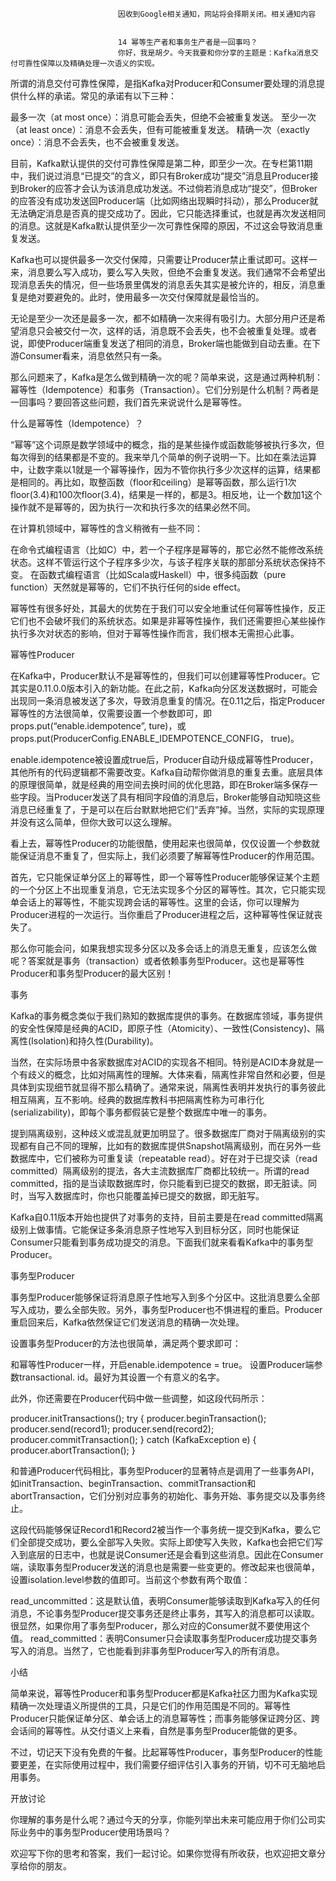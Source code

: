 
                            
                            因收到Google相关通知，网站将会择期关闭。相关通知内容
                            
                            
                            14 幂等生产者和事务生产者是一回事吗？
                            你好，我是胡夕。今天我要和你分享的主题是：Kafka消息交付可靠性保障以及精确处理一次语义的实现。

所谓的消息交付可靠性保障，是指Kafka对Producer和Consumer要处理的消息提供什么样的承诺。常见的承诺有以下三种：


最多一次（at most once）：消息可能会丢失，但绝不会被重复发送。
至少一次（at least once）：消息不会丢失，但有可能被重复发送。
精确一次（exactly once）：消息不会丢失，也不会被重复发送。


目前，Kafka默认提供的交付可靠性保障是第二种，即至少一次。在专栏第11期中，我们说过消息“已提交”的含义，即只有Broker成功“提交”消息且Producer接到Broker的应答才会认为该消息成功发送。不过倘若消息成功“提交”，但Broker的应答没有成功发送回Producer端（比如网络出现瞬时抖动），那么Producer就无法确定消息是否真的提交成功了。因此，它只能选择重试，也就是再次发送相同的消息。这就是Kafka默认提供至少一次可靠性保障的原因，不过这会导致消息重复发送。

Kafka也可以提供最多一次交付保障，只需要让Producer禁止重试即可。这样一来，消息要么写入成功，要么写入失败，但绝不会重复发送。我们通常不会希望出现消息丢失的情况，但一些场景里偶发的消息丢失其实是被允许的，相反，消息重复是绝对要避免的。此时，使用最多一次交付保障就是最恰当的。

无论是至少一次还是最多一次，都不如精确一次来得有吸引力。大部分用户还是希望消息只会被交付一次，这样的话，消息既不会丢失，也不会被重复处理。或者说，即使Producer端重复发送了相同的消息，Broker端也能做到自动去重。在下游Consumer看来，消息依然只有一条。

那么问题来了，Kafka是怎么做到精确一次的呢？简单来说，这是通过两种机制：幂等性（Idempotence）和事务（Transaction）。它们分别是什么机制？两者是一回事吗？要回答这些问题，我们首先来说说什么是幂等性。

什么是幂等性（Idempotence）？

“幂等”这个词原是数学领域中的概念，指的是某些操作或函数能够被执行多次，但每次得到的结果都是不变的。我来举几个简单的例子说明一下。比如在乘法运算中，让数字乘以1就是一个幂等操作，因为不管你执行多少次这样的运算，结果都是相同的。再比如，取整函数（floor和ceiling）是幂等函数，那么运行1次floor(3.4)和100次floor(3.4)，结果是一样的，都是3。相反地，让一个数加1这个操作就不是幂等的，因为执行一次和执行多次的结果必然不同。

在计算机领域中，幂等性的含义稍微有一些不同：


在命令式编程语言（比如C）中，若一个子程序是幂等的，那它必然不能修改系统状态。这样不管运行这个子程序多少次，与该子程序关联的那部分系统状态保持不变。
在函数式编程语言（比如Scala或Haskell）中，很多纯函数（pure function）天然就是幂等的，它们不执行任何的side effect。


幂等性有很多好处，其最大的优势在于我们可以安全地重试任何幂等性操作，反正它们也不会破坏我们的系统状态。如果是非幂等性操作，我们还需要担心某些操作执行多次对状态的影响，但对于幂等性操作而言，我们根本无需担心此事。

幂等性Producer

在Kafka中，Producer默认不是幂等性的，但我们可以创建幂等性Producer。它其实是0.11.0.0版本引入的新功能。在此之前，Kafka向分区发送数据时，可能会出现同一条消息被发送了多次，导致消息重复的情况。在0.11之后，指定Producer幂等性的方法很简单，仅需要设置一个参数即可，即props.put(“enable.idempotence”, ture)，或props.put(ProducerConfig.ENABLE_IDEMPOTENCE_CONFIG， true)。

enable.idempotence被设置成true后，Producer自动升级成幂等性Producer，其他所有的代码逻辑都不需要改变。Kafka自动帮你做消息的重复去重。底层具体的原理很简单，就是经典的用空间去换时间的优化思路，即在Broker端多保存一些字段。当Producer发送了具有相同字段值的消息后，Broker能够自动知晓这些消息已经重复了，于是可以在后台默默地把它们“丢弃”掉。当然，实际的实现原理并没有这么简单，但你大致可以这么理解。

看上去，幂等性Producer的功能很酷，使用起来也很简单，仅仅设置一个参数就能保证消息不重复了，但实际上，我们必须要了解幂等性Producer的作用范围。

首先，它只能保证单分区上的幂等性，即一个幂等性Producer能够保证某个主题的一个分区上不出现重复消息，它无法实现多个分区的幂等性。其次，它只能实现单会话上的幂等性，不能实现跨会话的幂等性。这里的会话，你可以理解为Producer进程的一次运行。当你重启了Producer进程之后，这种幂等性保证就丧失了。

那么你可能会问，如果我想实现多分区以及多会话上的消息无重复，应该怎么做呢？答案就是事务（transaction）或者依赖事务型Producer。这也是幂等性Producer和事务型Producer的最大区别！

事务

Kafka的事务概念类似于我们熟知的数据库提供的事务。在数据库领域，事务提供的安全性保障是经典的ACID，即原子性（Atomicity）、一致性(Consistency)、隔离性(Isolation)和持久性(Durability)。

当然，在实际场景中各家数据库对ACID的实现各不相同。特别是ACID本身就是一个有歧义的概念，比如对隔离性的理解。大体来看，隔离性非常自然和必要，但是具体到实现细节就显得不那么精确了。通常来说，隔离性表明并发执行的事务彼此相互隔离，互不影响。经典的数据库教科书把隔离性称为可串行化(serializability)，即每个事务都假装它是整个数据库中唯一的事务。

提到隔离级别，这种歧义或混乱就更加明显了。很多数据库厂商对于隔离级别的实现都有自己不同的理解，比如有的数据库提供Snapshot隔离级别，而在另外一些数据库中，它们被称为可重复读（repeatable read）。好在对于已提交读（read committed）隔离级别的提法，各大主流数据库厂商都比较统一。所谓的read committed，指的是当读取数据库时，你只能看到已提交的数据，即无脏读。同时，当写入数据库时，你也只能覆盖掉已提交的数据，即无脏写。

Kafka自0.11版本开始也提供了对事务的支持，目前主要是在read committed隔离级别上做事情。它能保证多条消息原子性地写入到目标分区，同时也能保证Consumer只能看到事务成功提交的消息。下面我们就来看看Kafka中的事务型Producer。

事务型Producer

事务型Producer能够保证将消息原子性地写入到多个分区中。这批消息要么全部写入成功，要么全部失败。另外，事务型Producer也不惧进程的重启。Producer重启回来后，Kafka依然保证它们发送消息的精确一次处理。

设置事务型Producer的方法也很简单，满足两个要求即可：


和幂等性Producer一样，开启enable.idempotence = true。
设置Producer端参数transactional. id。最好为其设置一个有意义的名字。


此外，你还需要在Producer代码中做一些调整，如这段代码所示：

producer.initTransactions();
try {
            producer.beginTransaction();
            producer.send(record1);
            producer.send(record2);
            producer.commitTransaction();
} catch (KafkaException e) {
            producer.abortTransaction();
}


和普通Producer代码相比，事务型Producer的显著特点是调用了一些事务API，如initTransaction、beginTransaction、commitTransaction和abortTransaction，它们分别对应事务的初始化、事务开始、事务提交以及事务终止。

这段代码能够保证Record1和Record2被当作一个事务统一提交到Kafka，要么它们全部提交成功，要么全部写入失败。实际上即使写入失败，Kafka也会把它们写入到底层的日志中，也就是说Consumer还是会看到这些消息。因此在Consumer端，读取事务型Producer发送的消息也是需要一些变更的。修改起来也很简单，设置isolation.level参数的值即可。当前这个参数有两个取值：


read_uncommitted：这是默认值，表明Consumer能够读取到Kafka写入的任何消息，不论事务型Producer提交事务还是终止事务，其写入的消息都可以读取。很显然，如果你用了事务型Producer，那么对应的Consumer就不要使用这个值。
read_committed：表明Consumer只会读取事务型Producer成功提交事务写入的消息。当然了，它也能看到非事务型Producer写入的所有消息。


小结

简单来说，幂等性Producer和事务型Producer都是Kafka社区力图为Kafka实现精确一次处理语义所提供的工具，只是它们的作用范围是不同的。幂等性Producer只能保证单分区、单会话上的消息幂等性；而事务能够保证跨分区、跨会话间的幂等性。从交付语义上来看，自然是事务型Producer能做的更多。

不过，切记天下没有免费的午餐。比起幂等性Producer，事务型Producer的性能要更差，在实际使用过程中，我们需要仔细评估引入事务的开销，切不可无脑地启用事务。



开放讨论

你理解的事务是什么呢？通过今天的分享，你能列举出未来可能应用于你们公司实际业务中的事务型Producer使用场景吗？

欢迎写下你的思考和答案，我们一起讨论。如果你觉得有所收获，也欢迎把文章分享给你的朋友。

                        
                        
                            